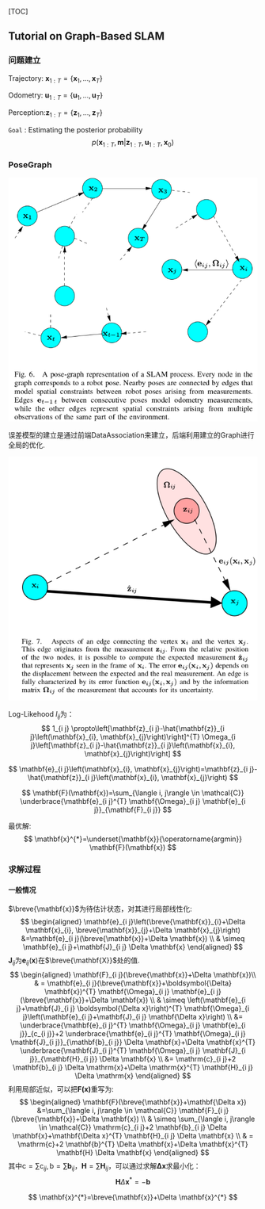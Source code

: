 [TOC]

## Tutorial on Graph-Based SLAM

### 问题建立

Trajectory: $\mathbf{x}_{1 : T}=\left\{\mathbf{x}_{1}, \ldots, \mathbf{x}_{T}\right\}$

Odometry: $\mathbf{u}_{1 : T}=\left\{\mathbf{u}_{1}, \dots, \mathbf{u}_{T}\right\}$

Perception:$\mathbf{z}_{1 : T}=\left\{\mathbf{z}_{1}, \dots, \mathbf{z}_{T}\right\}$

`Goal` : Estimating the posterior probability 
$$
p\left(\mathbf{x}_{1 : T}, \mathbf{m} | \mathbf{z}_{1 : T}, \mathbf{u}_{1 : T}, \mathbf{x}_{0}\right)
$$

### PoseGraph

![](./figures/graph_slam_pose_graph.png)



误差模型的建立是通过前端DataAssociation来建立，后端利用建立的Graph进行全局的优化.

![](./figures/graph_slam_error_model.png)

Log-Likehood $l_{ij}$为：
$$
1_{i j} \propto\left[\mathbf{z}_{i j}-\hat{\mathbf{z}}_{i j}\left(\mathbf{x}_{i}, \mathbf{x}_{j}\right)\right]^{T} \Omega_{i j}\left[\mathbf{z}_{i j}-\hat{\mathbf{z}}_{i j}\left(\mathbf{x}_{i}, \mathbf{x}_{j}\right)\right]
$$

$$
\mathbf{e}_{i j}\left(\mathbf{x}_{i}, \mathbf{x}_{j}\right)=\mathbf{z}_{i j}-\hat{\mathbf{z}}_{i j}\left(\mathbf{x}_{i}, \mathbf{x}_{j}\right)
$$

$$
\mathbf{F}(\mathbf{x})=\sum_{\langle i, j\rangle \in \mathcal{C}} \underbrace{\mathbf{e}_{i j}^{T} \mathbf{\Omega}_{i j} \mathbf{e}_{i j}}_{\mathbf{F}_{i j}}
$$

最优解:
$$
\mathbf{x}^{*}=\underset{\mathbf{x}}{\operatorname{argmin}} \mathbf{F}(\mathbf{x})
$$

### 求解过程

#### 一般情况

$\breve{\mathbf{x}}$为待估计状态，对其进行局部线性化:
$$
\begin{aligned} \mathbf{e}_{i j}\left(\breve{\mathbf{x}}_{i}+\Delta \mathbf{x}_{i}, \breve{\mathbf{x}}_{j}+\Delta \mathbf{x}_{j}\right) &=\mathbf{e}_{i j}(\breve{\mathbf{x}}+\Delta \mathbf{x}) \\ & \simeq \mathbf{e}_{i j}+\mathbf{J}_{i j} \Delta \mathbf{x} \end{aligned}
$$
$\mathbf{J}_{ij}$为$\mathbf{e}_{i j}(\mathbf{x})$在$\breve{\mathbf{X}}$处的值.
$$
\begin{aligned}
\mathbf{F}_{i j}(\breve{\mathbf{x}}+\Delta \mathbf{x})\\
& = \mathbf{e}_{i j}(\breve{\mathbf{x}}+\boldsymbol{\Delta} \mathbf{x})^{T} \mathbf{\Omega}_{i j} \mathbf{e}_{i j}(\breve{\mathbf{x}}+\Delta \mathbf{x}) \\
& \simeq \left(\mathbf{e}_{i j}+\mathbf{J}_{i j} \boldsymbol{\Delta x}\right)^{T} \mathbf{\Omega}_{i j}\left(\mathbf{e}_{i j}+\mathbf{J}_{i j} \mathbf{\Delta x}\right) \\
&= \underbrace{\mathbf{e}_{i j}^{T} \mathbf{\Omega}_{i j} \mathbf{e}_{i j}}_{c_{i j}}+2 \underbrace{\mathbf{e}_{i j}^{T} \mathbf{\Omega}_{i j} \mathbf{J}_{i j}}_{\mathbf{b}_{i j}} \Delta \mathbf{x}+\Delta \mathbf{x}^{T} \underbrace{\mathbf{J}_{i j}^{T} \mathbf{\Omega}_{i j} \mathbf{J}_{i j}}_{\mathbf{H}_{i j}} \Delta \mathbf{x} \\
&=  \mathrm{c}_{i j}+2 \mathbf{b}_{i j} \Delta \mathrm{x}+\Delta \mathrm{x}^{T} \mathbf{H}_{i j} \Delta \mathrm{x}
\end{aligned}
$$
利用局部近似，可以把$\mathbf{F(x)}$重写为:
$$
\begin{aligned}
\mathbf{F}(\breve{\mathbf{x}}+\mathbf{\Delta x}) &=\sum_{\langle i, j\rangle \in \mathcal{C}} \mathbf{F}_{i j}(\breve{\mathbf{x}}+\Delta \mathbf{x}) \\
& \simeq \sum_{\langle i, j\rangle \in \mathcal{C}} \mathrm{c}_{i j}+2 \mathbf{b}_{i j} \Delta \mathbf{x}+\mathbf{\Delta x}^{T} \mathbf{H}_{i j} \Delta \mathbf{x} \\
& = \mathrm{c}+2 \mathbf{b}^{T} \Delta \mathbf{x}+\Delta \mathbf{x}^{T} \mathbf{H} \Delta \mathbf{x}
\end{aligned}
$$
其中$\mathrm{c}=\sum \mathrm{c}_{i j}, \mathrm{b}=\sum \mathbf{b}_{i j}$，$\mathbf{H}=\sum \mathbf{H}_{ij}$，可以通过求解$\mathbf{\Delta x}$求最小化：
$$
\mathbf{H} \Delta \mathbf{x}^{*}=-\mathbf{b}
$$

$$
\mathbf{x}^{*}=\breve{\mathbf{x}}+\Delta \mathbf{x}^{*}
$$
